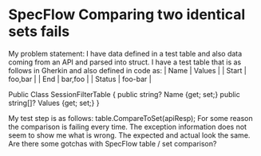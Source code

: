
# SpecFlow Comparing two identical sets fails

My problem statement: I have data defined in a test table and also data coming from an API and parsed into struct.
I have a test table that is as follows in Gherkin and also defined in code as:
| Name      | Values    |
| Start     | foo,bar   |
| End       | bar,foo   |
| Status    | foo-bar   |

Public Class SessionFilterTable {
    public string? Name {get; set;}
    public string[]? Values {get; set;}
}

My test step is as follows:
table.CompareToSet<DataItem>(apiResp);
For some reason the comparison is failing every time. The exception information does not seem to show me what is wrong. The expected and actual look the same.
Are there some gotchas with SpecFlow table / set comparison?

        